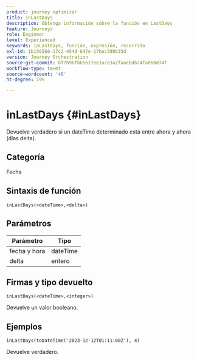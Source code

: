 ```yaml
---
product: journey optimizer
title: inLastDays
description: Obtenga información sobre la función en LastDays
feature: Journeys
role: Engineer
level: Experienced
keywords: inLastDays, función, expresión, recorrido
exl-id: 1b150568-17c2-454d-847e-17bac3d0b35d
version: Journey Orchestration
source-git-commit: 6f7b9bfb65617ee1ace3a2faaebdb24fa068d74f
workflow-type: tm+mt
source-wordcount: '46'
ht-degree: 19%

---
```


# inLastDays {#inLastDays}

Devuelve verdadero si un dateTime determinado está entre ahora y ahora (días delta).

## Categoría

Fecha

## Sintaxis de función

`inLastDays(<dateTime>,<delta>)`

## Parámetros

| Parámetro | Tipo |
|-----------|------------------|
| fecha y hora | dateTime |
| delta | entero |

## Firmas y tipo devuelto

`inLastDays(<dateTime>,<integer>)`

Devuelve un valor booleano.

## Ejemplos

`inLastDays(toDateTime('2023-12-12T01:11:00Z'), 4)`

Devuelve verdadero.
